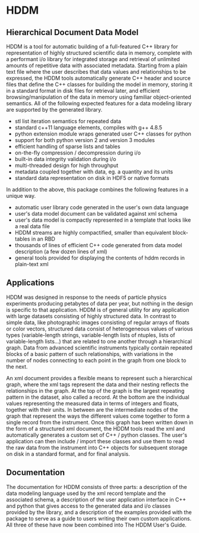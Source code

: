 # HDDM
## Hierarchical Document Data Model

HDDM is a tool for automatic building of a full-featured C++ library for representation of highly structured scientific data in memory, complete with a performant i/o library for integrated storage and retrieval of unlimited amounts of repetitive data with associated metadata. Starting from a plain text file where the user describes that data values and relationships to be expressed, the HDDM tools automatically generate C++ header and source files that define the C++ classes for building the model in memory, storing it in a standard format in disk files for retrieval later, and efficient browsing/manipulation of the data in memory using familiar object-oriented semantics. All of the following expected features for a data modeling library are supported by the generated library.

- stl list iteration semantics for repeated data
- standard c++11 language elements, compiles with g++ 4.8.5
- python extension module wraps generated user C++ classes for python
- support for both python version 2 and version 3 modules
- efficient handling of sparse lists and tables
- on-the-fly compression / decompression during i/o
- built-in data integrity validation during i/o
- multi-threaded design for high throughput
- metadata coupled together with data, eg. a quantity and its units
- standard data representation on disk in HDF5 or native formats

In addition to the above, this package combines the following features in a unique way.

- automatic user library code generated in the user's own data language
- user's data model document can be validated against xml schema
- user's data model is compactly represented in a template that looks like a real data file
- HDDM streams are highly compactified, smaller than equivalent block-tables in an RBD
- thousands of lines of efficient C++ code generated from data model description (a few dozen lines of xml)
- general tools provided for displaying the contents of hddm records in plain-text xml

## Applications
HDDM was designed in response to the needs of particle physics experiments producing petabytes of data per year, but nothing in the design is specific to that application. HDDM is of general utility for any application with large datasets consisting of highly structured data. In contrast to simple data, like photographic images consisting of regular arrays of floats or color vectors, structured data consist of heterogeneous values of various types (variable-length strings, variable-length lists of ntuples, lists of variable-length lists...) that are related to one another through a hierarchical graph. Data from advanced scientific instruments typically contain repeated blocks of a basic pattern of such relationships, with variations in the number of nodes connecting to each point in the graph from one block to the next.

An xml document provides a flexible means to represent such a hierarchical graph, where the xml tags represent the data and their nesting reflects the relationships in the graph. At the top of the graph is the largest repeating pattern in the dataset, also called a record. At the bottom are the individual values representing the measured data in terms of integers and floats, together with their units. In between are the intermediate nodes of the graph that represent the ways the different values come together to form a single record from the instrument. Once this graph has been written down in the form of a structured xml document, the HDDM tools read the xml and automatically generates a custom set of C++ / python classes. The user's application can then include / import these classes and use them to read the raw data from the instrument into C++ objects for subsequent storage on disk in a standard format, and for final analysis.

## Documentation
The documentation for HDDM consists of three parts: a description of the data modeling language used by the xml record template and the associated schema, a description of the user application interface in C++ and python that gives access to the generated data and i/o classes provided by the library, and a description of the examples provided with the package to serve as a guide to users writing their own custom applications. All three of these have now been combined into The HDDM User's Guide.
